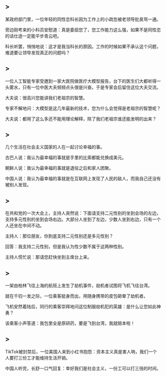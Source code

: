 
## >

某政府部门里，一位年轻的同性恋科长因为工作上的小疏忽被老领导批臭骂一通。

旁边刚考来的小科员安慰道：真是委屈您了，您工作能力这么强，如果不是同性恋的话仕途一定能平步青云吧。

科长听罢，悄悄地说：这才是我当科长的原因。工作的时候如果不承认这个问题，难道要让领导发现真正的问题吗？


## >

一位人工智能专家受邀到一家大医院做医疗大模型报告，台下的医生们大都听得一头雾水，只有一位中医大夫频频点头很是兴奋。于是专家会后留住这位大夫交流。

大夫说：很高兴您能讲我们老祖宗的智慧。

专家不解地问：大模型是这几年最新的技术，您为什么会觉得是老祖宗的智慧呢？

大夫说：都用了这么多还不能用理论解释，除了我们老祖宗谁还能发明的出来？

## >

几个生活在社会主义国家的人在一起讨论幸福的事。

古巴人说：我认为最幸福的事就是手里的比索都能兑换成美元。

朝鲜人说：我认为最幸福的事就是退役之后和家人团聚。

中国人说：我认为最幸福的事就是在互联网上发现了人民的敌人，而我自己还没有被别人发现。

## >

在共和党的一次大会上，主持人突然说：下面请支持二元性别的坐到会场的左边，支持多元性别的坐到会场右边。大部分人坐到了左边，少数人坐到右边，只有一个人还坐在中间不动。

主持人：那位朋友，你到底支持二元性别还是多元性别？

回答：我支持二元性别，但是我认为性少数不属于这两种性别。

主持人慌忙说：那请您赶快坐到主席台上来。


## >

一架由柏林飞往上海的航班上发生了劫机事件，劫机者试图将飞机飞往台湾。

就在千钧一发之际，一位乘客挺身而出，用随身携带的皮包砸晕了劫机者。

飞机安然着陆后，同行的乘客崇拜地问这位制服劫机犯的英雄：是什么让您如此神勇？

该乘客小声答道：我包里全是原研药，要是飞到台湾，我就赔本啦！


## >

TikTok被封禁后，一位美国人来到小红书抱怨：资本主义真是害人呐，我们一个人要打三份工才能维持生活开销。

中国人听完，长舒一口气回复：幸好我们是社会主义，一份工可以打三倍的时间。
